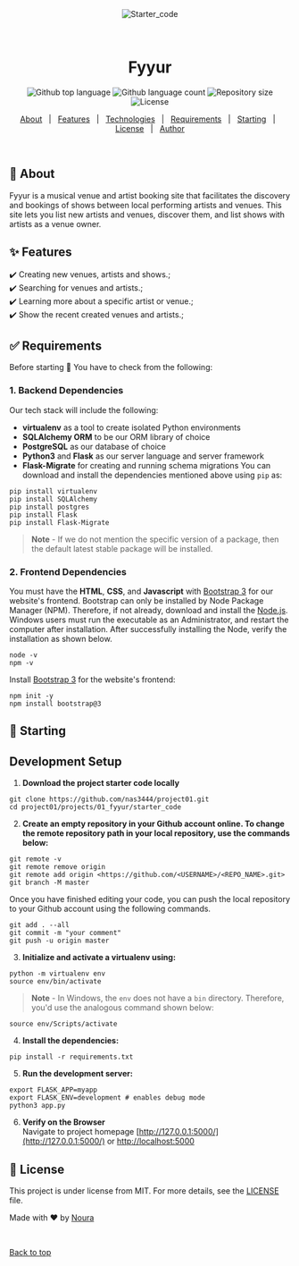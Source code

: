 <div align="center" id="top"> 
  <img src="./.github/app.gif" alt="Starter_code" />

  &#xa0;

  <!-- <a href="https://starter_code.netlify.app">Demo</a> -->
</div>

<h1 align="center">Fyyur</h1>

<p align="center">
  <img alt="Github top language" src="https://img.shields.io/github/languages/top/nas3444/starter_code?color=56BEB8">

  <img alt="Github language count" src="https://img.shields.io/github/languages/count/nas3444/starter_code?color=56BEB8">

  <img alt="Repository size" src="https://img.shields.io/github/repo-size/nas3444/starter_code?color=56BEB8">

  <img alt="License" src="https://img.shields.io/github/license/nas3444/starter_code?color=56BEB8">

  <!-- <img alt="Github issues" src="https://img.shields.io/github/issues/{{YOUR_GITHUB_USERNAME}}/starter_code?color=56BEB8" /> -->

  <!-- <img alt="Github forks" src="https://img.shields.io/github/forks/{{YOUR_GITHUB_USERNAME}}/starter_code?color=56BEB8" /> -->

  <!-- <img alt="Github stars" src="https://img.shields.io/github/stars/{{YOUR_GITHUB_USERNAME}}/starter_code?color=56BEB8" /> -->
</p>

<!-- Status -->

<!-- <h4 align="center"> 
	🚧  Starter_code 🚀 Under construction...  🚧
</h4> 

<hr> -->

<p align="center">
  <a href="#dart-about">About</a> &#xa0; | &#xa0; 
  <a href="#sparkles-features">Features</a> &#xa0; | &#xa0;
  <a href="#rocket-technologies">Technologies</a> &#xa0; | &#xa0;
  <a href="#white_check_mark-requirements">Requirements</a> &#xa0; | &#xa0;
  <a href="#checkered_flag-starting">Starting</a> &#xa0; | &#xa0;
  <a href="#memo-license">License</a> &#xa0; | &#xa0;
  <a href="https://github.com/nas3444" target="_blank">Author</a>
</p>

<br>

## :dart: About ##

Fyyur is a musical venue and artist booking site that facilitates the discovery and bookings of shows between local performing artists and venues. This site lets you list new artists and venues, discover them, and list shows with artists as a venue owner.


## :sparkles: Features ##

:heavy_check_mark: Creating new venues, artists and shows.;\
:heavy_check_mark: Searching for venues and artists.;\
:heavy_check_mark: Learning more about a specific artist or venue.;\
:heavy_check_mark: Show the recent created venues and artists.;

## :white_check_mark: Requirements ##

Before starting :checkered_flag: You have to check from the following:

### 1. Backend Dependencies
Our tech stack will include the following:
 * **virtualenv** as a tool to create isolated Python environments
 * **SQLAlchemy ORM** to be our ORM library of choice
 * **PostgreSQL** as our database of choice
 * **Python3** and **Flask** as our server language and server framework
 * **Flask-Migrate** for creating and running schema migrations
You can download and install the dependencies mentioned above using `pip` as:
```
pip install virtualenv
pip install SQLAlchemy
pip install postgres
pip install Flask
pip install Flask-Migrate
```
> **Note** - If we do not mention the specific version of a package, then the default latest stable package will be installed. 

### 2. Frontend Dependencies
You must have the **HTML**, **CSS**, and **Javascript** with [Bootstrap 3](https://getbootstrap.com/docs/3.4/customize/) for our website's frontend. Bootstrap can only be installed by Node Package Manager (NPM). Therefore, if not already, download and install the [Node.js](https://nodejs.org/en/download/). Windows users must run the executable as an Administrator, and restart the computer after installation. After successfully installing the Node, verify the installation as shown below.
```
node -v
npm -v
```
Install [Bootstrap 3](https://getbootstrap.com/docs/3.3/getting-started/) for the website's frontend:
```
npm init -y
npm install bootstrap@3
```

## :checkered_flag: Starting ##

## Development Setup
1. **Download the project starter code locally**
```
git clone https://github.com/nas3444/project01.git
cd project01/projects/01_fyyur/starter_code 
```

2. **Create an empty repository in your Github account online. To change the remote repository path in your local repository, use the commands below:**
```
git remote -v 
git remote remove origin 
git remote add origin <https://github.com/<USERNAME>/<REPO_NAME>.git>
git branch -M master
```
Once you have finished editing your code, you can push the local repository to your Github account using the following commands.
```
git add . --all   
git commit -m "your comment"
git push -u origin master
```

3. **Initialize and activate a virtualenv using:**
```
python -m virtualenv env
source env/bin/activate
```
>**Note** - In Windows, the `env` does not have a `bin` directory. Therefore, you'd use the analogous command shown below:
```
source env/Scripts/activate
```

4. **Install the dependencies:**
```
pip install -r requirements.txt
```

5. **Run the development server:**
```
export FLASK_APP=myapp
export FLASK_ENV=development # enables debug mode
python3 app.py
```

6. **Verify on the Browser**<br>
Navigate to project homepage [http://127.0.0.1:5000/](http://127.0.0.1:5000/) or [http://localhost:5000](http://localhost:5000) 

## :memo: License ##

This project is under license from MIT. For more details, see the [LICENSE](LICENSE.md) file.


Made with :heart: by <a href="https://github.com/nas3444" target="_blank">Noura</a>

&#xa0;

<a href="#top">Back to top</a>

